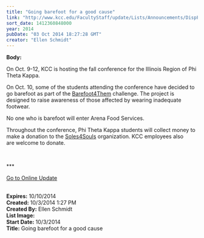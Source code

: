 ```yaml
---
title: "Going barefoot for a good cause"
link: "http://www.kcc.edu/FacultyStaff/update/Lists/Announcements/DispForm.aspx?ID=1658"
sort_date: 1412360848000
year: 2014
pubDate: "03 Oct 2014 18:27:28 GMT"
creator: "Ellen Schmidt"
---
```


<div><b>Body:</b> <div class="ExternalClass930C6A08C60A48B789981249F0231C0B"><p>​On Oct. 9-12, KCC is hosting the fall conference for the Illinois Region of Phi Theta Kappa.</p>
<p>On Oct. 10, some of the students attending the conference have decided to go barefoot as part of the <a href="http://soles4souls.org/barefoot4them">Barefoot4Them</a> challenge. The project is designed to raise awareness of those affected by wearing inadequate footwear.</p>
<p>No one who is barefoot will enter Arena Food Services.</p>
<p>Throughout the conference, Phi Theta Kappa students will collect money to make a donation to the <a href="http://soles4souls.org/">Soles4Souls</a> organization. KCC employees also are welcome to donate.</p>
<p> </p>
<p>***</p>
<p><a href="/update">Go to Online Update</a><br /><br /></p></div></div>
<div><b>Expires:</b> 10/10/2014</div>
<div><b>Created:</b> 10/3/2014 1:27 PM</div>
<div><b>Created By:</b> Ellen Schmidt</div>
<div><b>List Image:</b> <a href="http://www.kcc.edu/SiteCollectionImages/feet.jpg"></a></div>
<div><b>Start Date:</b> 10/3/2014</div>
<div><b>Title:</b> Going barefoot for a good cause</div>
